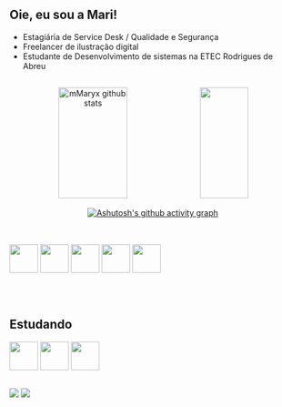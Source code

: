 ## Oie, eu sou a Mari!

- Estagiária de Service Desk / Qualidade e Segurança 
- Freelancer de ilustração digital
- Estudante de Desenvolvimento de sistemas na ETEC Rodrigues de Abreu

##
<div align="center">  
  <img width="49%" height="195px" src="https://github-readme-stats.vercel.app/api?username=mmaryx&show_icons=true&count_private=true&hide_border=true&title_color=00bfbf&icon_color=00bfbf&text_color=c9d1d9&bg_color=0d1117" alt="mMaryx github stats" /> 
  <img width="41%" height="195px" src="https://github-readme-stats.vercel.app/api/top-langs/?username=mmaryx&layout=compact&hide_border=true&title_color=00bfbf&text_color=00bfbf&bg_color=0d1117" />
</div>

<div align="center">

[![Ashutosh's github activity graph](https://github-readme-activity-graph.vercel.app/graph?username=mmaryx&bg_color=000000&color=15e5a6&line=07e9a5&point=0a855c&area=true&hide_border=true)](https://github.com/ashutosh00710/github-readme-activity-graph)

</div>

##

<div style="display: inline_block"><br>
  <img src="https://cdn.jsdelivr.net/gh/devicons/devicon@latest/icons/html5/html5-original.svg" width="50px"/>
  <img src="https://cdn.jsdelivr.net/gh/devicons/devicon@latest/icons/css3/css3-original.svg" width="50px"/>
  <img src="https://cdn.jsdelivr.net/gh/devicons/devicon@latest/icons/javascript/javascript-original.svg" width="50px"/>

  <img src="https://cdn.jsdelivr.net/gh/devicons/devicon@latest/icons/git/git-original.svg" width="50px"/>
  <img src="https://cdn.jsdelivr.net/gh/devicons/devicon@latest/icons/figma/figma-original.svg" width="50px"/>
</div>

##

<div style="display: inline_block"><br>
  
## Estudando
  <img src="https://cdn.jsdelivr.net/gh/devicons/devicon@latest/icons/php/php-original.svg" width="50px"/>
  <img src="https://cdn.jsdelivr.net/gh/devicons/devicon@latest/icons/laravel/laravel-original.svg" width="50px"/>
  <img src="https://cdn.jsdelivr.net/gh/devicons/devicon@latest/icons/mysql/mysql-original.svg" width="50px"/>
</div>

##

<div> 
  <a href="https://www.instagram.com/mmaryx_" target="_blank"><img src="https://img.shields.io/badge/-Instagram-%23E4405F?style=for-the-badge&logo=instagram&logoColor=white" target="_blank"></a>
  <a href="https://www.linkedin.com/in/marianna-ghiraldelli-008682260/" target="_blank"><img src="https://img.shields.io/badge/-LinkedIn-%230077B5?style=for-the-badge&logo=linkedin&logoColor=white" target="_blank"></a> 
  
</div>
